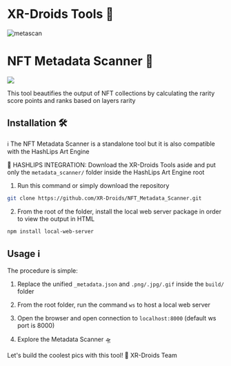# XR-Droids Tools 🤖

![metascan](https://github.com/XR-Droids/NFT_Metadata_Scanner/assets/134576787/f2a6ab6e-b865-40d7-8045-f4461186e2de)

# NFT Metadata Scanner 🔎

![](https://github.com/XR-Droids/XR-Droids_Tools/blob/main/banner.png)

This tool beautifies the output of NFT collections by calculating the rarity score points and ranks based on layers rarity

## Installation 🛠️

ℹ️ The NFT Metadata Scanner is a standalone tool but it is also compatible with the HashLips Art Engine 

🚨 HASHLIPS INTEGRATION: Download the XR-Droids Tools aside and put only the `metadata_scanner/` folder inside the HashLips Art Engine root

1. Run this command or simply download the repository

```sh
git clone https://github.com/XR-Droids/NFT_Metadata_Scanner.git
```

2.  From the root of the folder, install the local web server package in order to view the output in HTML

```sh
npm install local-web-server
```

## Usage ℹ️

The procedure is simple: 

1. Replace the unified `_metadata.json` and `.png/.jpg/.gif` inside the `build/` folder

2. From the root folder, run the command `ws` to host a local web server

3. Open the browser and open connection to `localhost:8000` (default ws port is 8000)

4. Explore the Metadata Scanner 🛸


Let's build the coolest pics with this tool! 🤖 XR-Droids Team 
